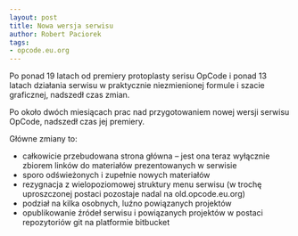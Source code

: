 ```yaml
---
layout: post
title: Nowa wersja serwisu
author: Robert Paciorek
tags:
- opcode.eu.org
---
```


Po ponad 19 latach od premiery protoplasty serisu OpCode i ponad 13 latach działania serwisu w praktycznie niezmienionej formule i szacie graficznej, nadszedł czas zmian.

Po około dwóch miesiącach prac nad przygotowaniem nowej wersji serwisu OpCode, nadszedł czas jej premiery.

Główne zmiany to:

* całkowicie przebudowana strona główna – jest ona teraz wyłącznie zbiorem linków do materiałów prezentowanych w serwisie
* sporo odświeżonych i zupełnie nowych materiałów
* rezygnacja z wielopoziomowej struktury menu serwisu (w trochę uproszczonej postaci pozostaje nadal na old.opcode.eu.org)
* podział na kilka osobnych, luźno powiązanych projektów
* opublikowanie źródeł serwisu i powiązanych projektów w postaci repozytoriów git na platformie bitbucket
